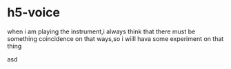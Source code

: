 # h5-voice
when i am playing the instrument,i always think that there must be something coincidence on that ways,so i wiill hava some experiment on that thing

asd
